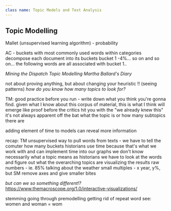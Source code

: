 ```yaml
---
class name: Topic Models and Text Analysis
---
```

## Topic Modelling
Mallet (unsupervised learning algorithm) - probability

AC - buckets with most commonly used words within categories
decompose each document into its buckets 
	bucket 1 -4%... so on and so on...
	the following words are all associated with bucket 1.. 


*Mining the Dispatch*
*Topic Modelling Martha Ballard's Diary*


not about proving anything, but about changing your heuristic !! (seeing patterns)
	*how do you know how many topics to look for?*


TM: good practice before you run - write down what you think you're gonna find. 
	given what I know about this corpus of material, this is what I think will emerge 
		like proof before the critics hit you with the "we already knew this"
it's not always apparent off the bat what the topic is or how many subtopics there are

adding element of time to models can reveal more information


recap:
TM unsupervised way to pull words from texts - we have to tell the comuter how many buckets
historians use time because that's what we work with and can implement time into our graphs
we don't know necessarily what a topic means
	as historians we have to look at the words and figure out what the overarching topics are
visualizing the results
	raw numbers - ie. 85% talking about the weather
	small multiples - x year, y%, but SM remove axes and give smaller bites

*but can we so something different!?*
https://www.themacroscope.org/1.0/interactive-visualizations/


stemming
	going through premodelling getting rid of repeat word see: women and woman = wom


